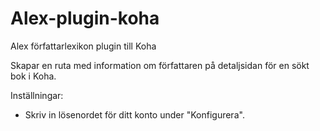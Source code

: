 # Alex-plugin-koha
Alex författarlexikon plugin till Koha

Skapar en ruta med information om författaren på detaljsidan för en sökt bok i Koha.

Inställningar:
 - Skriv in lösenordet för ditt konto under "Konfigurera".
